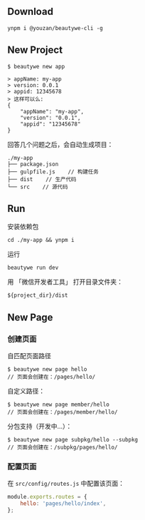 ## Download
```
ynpm i @youzan/beautywe-cli -g
```

## New Project
```
$ beautywe new app

> appName: my-app
> version: 0.0.1
> appid: 12345678
> 这样可以么:
{
    "appName": "my-app",
    "version": "0.0.1",
    "appid": "12345678"
}
```

回答几个问题之后，会自动生成项目：

```
./my-app
├── package.json
├── gulpfile.js    // 构建任务
├── dist    // 生产代码
└── src    // 源代码
```

## Run
安装依赖包
```
cd ./my-app && ynpm i
```

运行
```
beautywe run dev
```

用 「微信开发者工具」 打开目录文件夹：
```
${project_dir}/dist
```

## New Page

### 创建页面

自匹配页面路径
```
$ beautywe new page hello  
// 页面会创建在：/pages/hello/
```

自定义路径：
```
$ beautywe new page member/hello
// 页面会创建在：/pages/member/hello/
```

分包支持（开发中...）：
```
$ beautywe new page subpkg/hello --subpkg
// 页面会创建在：/subpkg/pages/hello/
```

### 配置页面

在 `src/config/routes.js` 中配置该页面：

```javascript
module.exports.routes = {
    hello: 'pages/hello/index',
};
```